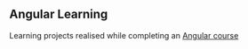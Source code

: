 ## Angular Learning

Learning projects realised while completing an [Angular course](https://www.udemy.com/course/the-complete-guide-to-angular-2/?couponCode=ST16MT70224)

